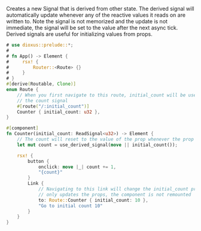 Creates a new Signal that is derived from other state. The derived signal will automatically update whenever any of the reactive values it reads on are written to. Note the signal is not memorized and the update is not immediate, the signal will be set to the value after the next async tick. Derived signals are useful for initializing values from props.

```rust
# use dioxus::prelude::*;
#
# fn App() -> Element {
#     rsx! {
#         Router::<Route> {}
#     }
# }
#[derive(Routable, Clone)]
enum Route {
    // When you first navigate to this route, initial_count will be used to set the value of
    // the count signal
    #[route("/:initial_count")]
    Counter { initial_count: u32 },
}

#[component]
fn Counter(initial_count: ReadSignal<u32>) -> Element {
    // The count will reset to the value of the prop whenever the prop changes
    let mut count = use_derived_signal(move || initial_count());

    rsx! {
        button {
            onclick: move |_| count += 1,
            "{count}"
        }
        Link {
            // Navigating to this link will change the initial_count prop to 10. Note, this
            // only updates the props, the component is not remounted
            to: Route::Counter { initial_count: 10 },
            "Go to initial count 10"
        }
    }
}
```
